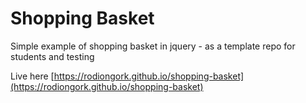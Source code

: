 # Shopping Basket

Simple example of shopping basket in jquery - as a template repo for students and testing

Live here [https://rodiongork.github.io/shopping-basket](https://rodiongork.github.io/shopping-basket)
